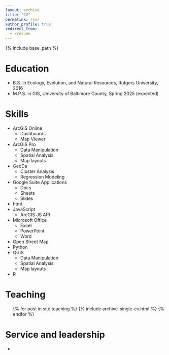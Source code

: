 ```yaml
---
layout: archive
title: "CV"
permalink: /cv/
author_profile: true
redirect_from:
  - /resume
---
```


{% include base_path %}

Education
======
* B.S. in Ecology, Evolution, and Natural Resources, Rutgers University, 2016
* M.P.S. in GIS, University of Baltimore County, Spring 2025 (expected)
  
Skills
======
* ArcGIS Online
  * Dashboards
  * Map Viewer
* ArcGIS Pro
  * Data Manipulation
  * Spatial Analysis
  * Map layouts
* GeoDa
  * Cluster Analysis
  * Regression Modeling
* Google Suite Applications
  * Docs
  * Sheets
  * Slides  
* html
* JavaScript
  * ArcGIS JS API   
* Microsoft Office
  * Excel
  * PowerPoint
  * Word  
*  Open Street Map
* Python
* QGIS
  * Data Manipulation
  * Spatial Analysis
  * Map layouts
* R
  
Teaching
======
  <ul>{% for post in site.teaching %}
    {% include archive-single-cv.html %}
  {% endfor %}</ul>
  
Service and leadership
======
* 
